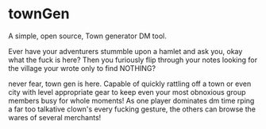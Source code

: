 # townGen
A simple, open source, Town generator DM tool.

Ever have your adventurers stummble upon a hamlet and ask you, okay what the fuck is here? 
Then you furiously flip through your notes looking for the village your wrote only to find NOTHING?

never fear, town gen is here. Capable of quickly rattling off a town or even city with level appropriate gear 
to keep even your most obnoxious group members busy for whole moments! 
As one player dominates dm time rping a far too talkative clown's every fucking gesture, the others can browse the wares of several merchants!
